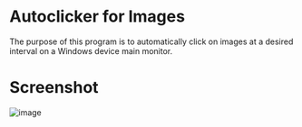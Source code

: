 # Autoclicker for Images
 The purpose of this program is to automatically click on images at a desired interval on a Windows device main monitor.

# Screenshot
![image](https://github.com/AsePlayer/Autoclicker-for-Images/assets/52973701/812310eb-0b51-4cdd-8c37-a15402dc6192)
